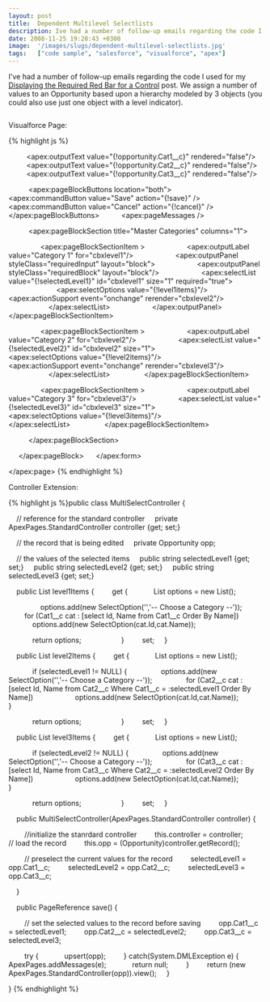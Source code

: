```yaml
---
layout: post
title:  Dependent Multilevel Selectlists
description: Ive had a number of follow-up emails regarding the code I used for my  Displaying the Required Red Bar for a Control post. We assign a number of values to an Opportunity based upon a hierarchy modeled by 3 objects (you could also use just one object with a level indicator). Visualforce Page-                                                                                                                                                                                                                
date: 2008-11-25 19:28:43 +0300
image:  '/images/slugs/dependent-multilevel-selectlists.jpg'
tags:   ["code sample", "salesforce", "visualforce", "apex"]
---
```

<p>I've had a number of follow-up emails regarding the code I used for my <a href="/2008/11/16/displaying-the-required-red-bar-for-a-control/" target="_blank">Displaying the Required Red Bar for a Control</a> post. We assign a number of values to an Opportunity based upon a hierarchy modeled by 3 objects (you could also use just one object with a level indicator).</p>
<p><img src="http://res.cloudinary.com/blog-jeffdouglas-com/image/upload/v1400399704/red-bar_fxu0ng.png" alt="" ></p>
<p>Visualforce Page:</p>
{% highlight js %}<apex:page standardController="Opportunity" extensions="MultiSelectController">
     <apex:sectionHeader title="Opportunity" subtitle="{!opportunity.name}"/>
     <apex:form >
     <apex:pageBlock title="Opportunity" mode="edit">

         <apex:outputText value="{!opportunity.Cat1__c}" rendered="false"/>
         <apex:outputText value="{!opportunity.Cat2__c}" rendered="false"/>
         <apex:outputText value="{!opportunity.Cat3__c}" rendered="false"/>

          <apex:pageBlockButtons location="both">
               <apex:commandButton value="Save" action="{!save}" />
               <apex:commandButton value="Cancel" action="{!cancel}" />
          </apex:pageBlockButtons>
          <apex:pageMessages />       

          <apex:pageBlockSection title="Master Categories" columns="1">

                <apex:pageBlockSectionItem >
                    <apex:outputLabel value="Category 1" for="cbxlevel1"/>
                    <apex:outputPanel styleClass="requiredInput" layout="block">
                    <apex:outputPanel styleClass="requiredBlock" layout="block"/>
                    <apex:selectList value="{!selectedLevel1}" id="cbxlevel1" size="1" required="true">
                        <apex:selectOptions value="{!level1items}"/>
                        <apex:actionSupport event="onchange" rerender="cbxlevel2"/>
                    </apex:selectList>
                    </apex:outputPanel>
                </apex:pageBlockSectionItem>

                <apex:pageBlockSectionItem >
                    <apex:outputLabel value="Category 2" for="cbxlevel2"/>
                    <apex:selectList value="{!selectedLevel2}" id="cbxlevel2" size="1">
                        <apex:selectOptions value="{!level2items}"/>
                        <apex:actionSupport event="onchange" rerender="cbxlevel3"/>
                    </apex:selectList>
                </apex:pageBlockSectionItem>

                <apex:pageBlockSectionItem >
                    <apex:outputLabel value="Category 3" for="cbxlevel3"/>
                    <apex:selectList value="{!selectedLevel3}" id="cbxlevel3" size="1">
                        <apex:selectOptions value="{!level3items}"/>
                    </apex:selectList>
                </apex:pageBlockSectionItem>

          </apex:pageBlockSection>

     </apex:pageBlock>
     </apex:form>   

</apex:page>
{% endhighlight %}
<p>Controller Extension:</p>
{% highlight js %}public class MultiSelectController {

    // reference for the standard controller
    private ApexPages.StandardController controller {get; set;}

    // the record that is being edited
    private Opportunity opp;

    // the values of the selected items
    public string selectedLevel1 {get; set;}
    public string selectedLevel2 {get; set;}
    public string selectedLevel3 {get; set;}

    public List<selectOption> level1Items {
        get {
            List<selectOption> options = new List<selectOption>();

                options.add(new SelectOption('','-- Choose a Category --'));
                for (Cat1__c cat : [select Id, Name from Cat1__c Order By Name])
                    options.add(new SelectOption(cat.Id,cat.Name));

            return options;           
        }
        set;
    }

    public List<selectOption> level2Items {
        get {
            List<selectOption> options = new List<selectOption>();

            if (selectedLevel1 != NULL) {
                options.add(new SelectOption('','-- Choose a Category --'));
                for (Cat2__c cat : [select Id, Name from Cat2__c Where Cat1__c = :selectedLevel1 Order By Name])
                    options.add(new SelectOption(cat.Id,cat.Name));
            }

            return options;           
        }
        set;
    }   

    public List<selectOption> level3Items {
        get {
            List<selectOption> options = new List<selectOption>();

            if (selectedLevel2 != NULL) {
                options.add(new SelectOption('','-- Choose a Category --'));
                for (Cat3__c cat : [select Id, Name from Cat3__c Where Cat2__c = :selectedLevel2 Order By Name])
                    options.add(new SelectOption(cat.Id,cat.Name));
            }

            return options;           
        }
        set;
    }       

    public MultiSelectController(ApexPages.StandardController controller) {

        //initialize the stanrdard controller
        this.controller = controller;
        // load the record
        this.opp = (Opportunity)controller.getRecord();

        // preselect the current values for the record
        selectedLevel1 = opp.Cat1__c;
        selectedLevel2 = opp.Cat2__c;
        selectedLevel3 = opp.Cat3__c; 

    }          

    public PageReference save() {

        // set the selected values to the record before saving
        opp.Cat1__c = selectedLevel1;
        opp.Cat2__c = selectedLevel2;
        opp.Cat3__c = selectedLevel3;

        try {
            upsert(opp);
        } catch(System.DMLException e) {
            ApexPages.addMessages(e);
            return null;
        }
        return (new ApexPages.StandardController(opp)).view();
    }        

}
{% endhighlight %}

